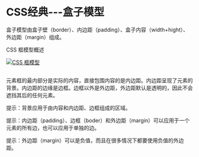 #  CSS经典---盒子模型

盒子模型由盒子壁（border）、内边距（padding）、盒子内容（width+hight）、外边距（margin）组成。

CSS 框模型概述

[![CSS 框模型](https://imgconvert.csdnimg.cn/aHR0cDovL3d3dy53M3NjaG9vbC5jb20uY24vaS9jdF9ib3htb2RlbC5naWY)](http://www.w3school.com.cn/i/ct_boxmodel.gif)

![点击并拖拽以移动](data:image/gif;base64,R0lGODlhAQABAPABAP///wAAACH5BAEKAAAALAAAAAABAAEAAAICRAEAOw==)

元素框的最内部分是实际的内容，直接包围内容的是内边距。内边距呈现了元素的背景。内边距的边缘是边框。边框以外是外边距，外边距默认是透明的，因此不会遮挡其后的任何元素。

提示：背景应用于由内容和内边距、边框组成的区域。

提示：内边距（padding）、边框（boder）和外边距（margin）可以应用于一个元素的所有边，也可以应用于单独的边。

提示：外边距（margin）可以是负值，而且在很多情况下都要使用负值的外边距。